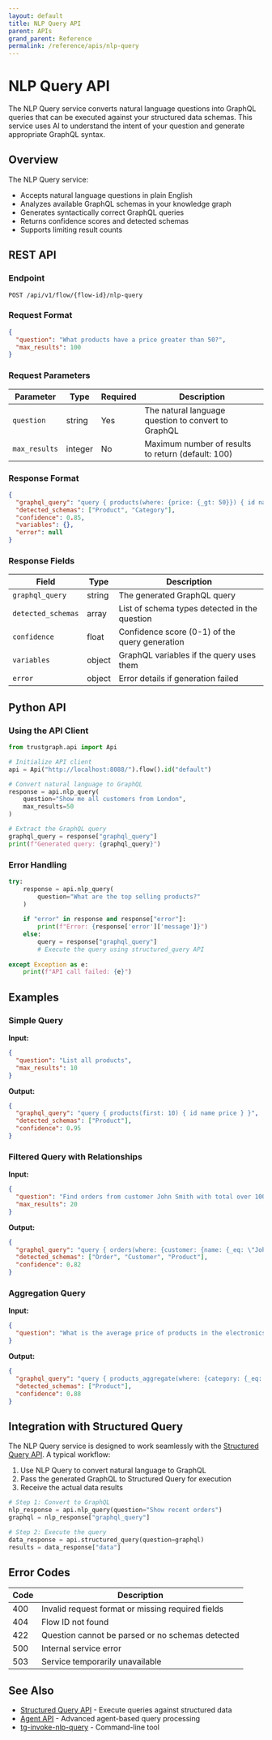 ```yaml
---
layout: default
title: NLP Query API
parent: APIs
grand_parent: Reference
permalink: /reference/apis/nlp-query
---
```


# NLP Query API

The NLP Query service converts natural language questions into GraphQL queries that can be executed against your structured data schemas. This service uses AI to understand the intent of your question and generate appropriate GraphQL syntax.

## Overview

The NLP Query service:
- Accepts natural language questions in plain English
- Analyzes available GraphQL schemas in your knowledge graph
- Generates syntactically correct GraphQL queries
- Returns confidence scores and detected schemas
- Supports limiting result counts

## REST API

### Endpoint

```
POST /api/v1/flow/{flow-id}/nlp-query
```

### Request Format

```json
{
  "question": "What products have a price greater than 50?",
  "max_results": 100
}
```

### Request Parameters

| Parameter | Type | Required | Description |
|-----------|------|----------|-------------|
| `question` | string | Yes | The natural language question to convert to GraphQL |
| `max_results` | integer | No | Maximum number of results to return (default: 100) |

### Response Format

```json
{
  "graphql_query": "query { products(where: {price: {_gt: 50}}) { id name price category } }",
  "detected_schemas": ["Product", "Category"],
  "confidence": 0.85,
  "variables": {},
  "error": null
}
```

### Response Fields

| Field | Type | Description |
|-------|------|-------------|
| `graphql_query` | string | The generated GraphQL query |
| `detected_schemas` | array | List of schema types detected in the question |
| `confidence` | float | Confidence score (0-1) of the query generation |
| `variables` | object | GraphQL variables if the query uses them |
| `error` | object | Error details if generation failed |

## Python API

### Using the API Client

```python
from trustgraph.api import Api

# Initialize API client
api = Api("http://localhost:8088/").flow().id("default")

# Convert natural language to GraphQL
response = api.nlp_query(
    question="Show me all customers from London",
    max_results=50
)

# Extract the GraphQL query
graphql_query = response["graphql_query"]
print(f"Generated query: {graphql_query}")
```

### Error Handling

```python
try:
    response = api.nlp_query(
        question="What are the top selling products?"
    )
    
    if "error" in response and response["error"]:
        print(f"Error: {response['error']['message']}")
    else:
        query = response["graphql_query"]
        # Execute the query using structured_query API
        
except Exception as e:
    print(f"API call failed: {e}")
```

## Examples

### Simple Query

**Input:**
```json
{
  "question": "List all products",
  "max_results": 10
}
```

**Output:**
```json
{
  "graphql_query": "query { products(first: 10) { id name price } }",
  "detected_schemas": ["Product"],
  "confidence": 0.95
}
```

### Filtered Query with Relationships

**Input:**
```json
{
  "question": "Find orders from customer John Smith with total over 1000",
  "max_results": 20
}
```

**Output:**
```json
{
  "graphql_query": "query { orders(where: {customer: {name: {_eq: \"John Smith\"}}, total: {_gt: 1000}}, first: 20) { id orderDate total customer { name email } items { product { name } quantity } } }",
  "detected_schemas": ["Order", "Customer", "Product"],
  "confidence": 0.82
}
```

### Aggregation Query

**Input:**
```json
{
  "question": "What is the average price of products in the electronics category?"
}
```

**Output:**
```json
{
  "graphql_query": "query { products_aggregate(where: {category: {_eq: \"electronics\"}}) { aggregate { avg { price } } } }",
  "detected_schemas": ["Product"],
  "confidence": 0.88
}
```

## Integration with Structured Query

The NLP Query service is designed to work seamlessly with the [Structured Query API](api-structured-query). A typical workflow:

1. Use NLP Query to convert natural language to GraphQL
2. Pass the generated GraphQL to Structured Query for execution
3. Receive the actual data results

```python
# Step 1: Convert to GraphQL
nlp_response = api.nlp_query(question="Show recent orders")
graphql = nlp_response["graphql_query"]

# Step 2: Execute the query
data_response = api.structured_query(question=graphql)
results = data_response["data"]
```

## Error Codes

| Code | Description |
|------|-------------|
| 400 | Invalid request format or missing required fields |
| 404 | Flow ID not found |
| 422 | Question cannot be parsed or no schemas detected |
| 500 | Internal service error |
| 503 | Service temporarily unavailable |

## See Also

- [Structured Query API](api-structured-query) - Execute queries against structured data
- [Agent API](api-agent) - Advanced agent-based query processing
- [tg-invoke-nlp-query](../cli/tg-invoke-nlp-query) - Command-line tool
